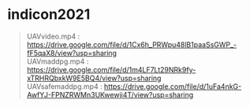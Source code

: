 # indicon2021

> UAVvideo.mp4 : https://drive.google.com/file/d/1Cx6h_PRWpu48lB1paaSsGWP_-fF5qaX8/view?usp=sharing <br>
> UAVmaddpg.mp4 : https://drive.google.com/file/d/1m4LF7Lt29NRk9fy-xTRHRQbxkW9E5BQ4/view?usp=sharing <br>
> UAVsafemaddpg.mp4 : https://drive.google.com/file/d/1uFa4nkG-AwfYJ-FPNZRWMn3UKwewji4T/view?usp=sharing
